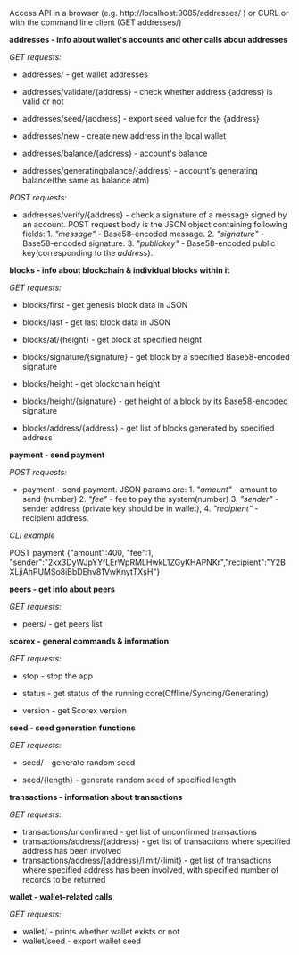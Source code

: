 Access API in a browser (e.g. http://localhost:9085/addresses/ ) or CURL 
or with the command line client (GET addresses/)

**addresses - info about wallet's accounts and other calls about addresses**

*GET requests:*

* addresses/ - get wallet addresses

* addresses/validate/{address} - check whether address {address} is valid or not

* addresses/seed/{address} - export seed value for the {address}

* addresses/new - create new address in the local wallet

* addresses/balance/{address} - account's balance

* addresses/generatingbalance/{address} - account's generating balance(the same as balance atm)

*POST requests:*

* addresses/verify/{address} - check a signature of a message signed by an account. POST request 
body is the JSON object containing following fields: 1. *"message"* - Base58-encoded message. 2. 
*"signature"* - Base58-encoded signature.  3. *"publickey"* - Base58-encoded public key(corresponding to the 
*address*).


**blocks - info about blockchain & individual blocks within it**

*GET requests:*

* blocks/first - get genesis block data in JSON

* blocks/last - get last block data in JSON
 
* blocks/at/{height} - get block at specified height

* blocks/signature/{signature} - get block by a specified Base58-encoded signature

* blocks/height - get blockchain height

* blocks/height/{signature} - get height of a block by its Base58-encoded signature

* blocks/address/{address} - get list of blocks generated by specified address
 
**payment - send payment**

*POST requests:*

* payment - send payment. JSON params are: 1. *"amount"* - amount to send (number) 2. *"fee"* - fee
  to pay the system(number) 3. *"sender"* - sender address (private key should be in wallet), 4. *"recipient"* - 
   recipient address. 

*CLI example*
 
POST payment {"amount":400, "fee":1, "sender":"2kx3DyWJpYYfLErWpRMLHwkL1ZGyKHAPNKr","recipient":"Y2BXLjiAhPUMSo8iBbDEhv81VwKnytTXsH"} 
 

 
**peers - get info about peers**

*GET requests:*

* peers/ - get peers list 

 
**scorex - general commands & information**

*GET requests:*

* stop - stop the app

* status - get status of the running core(Offline/Syncing/Generating) 

* version - get Scorex version
 
**seed - seed generation functions**

*GET requests:*

* seed/ - generate random seed

* seed/{length} - generate random seed of specified length
 
**transactions - information about transactions**

*GET requests:*

* transactions/unconfirmed - get list of unconfirmed transactions
* transactions/address/{address} - get list of transactions where specified address has been involved
* transactions/address/{address}/limit/{limit} - get list of transactions where specified address 
    has been involved, with specified number of records to be returned
 
**wallet - wallet-related calls**
 
*GET requests:* 

* wallet/ - prints whether wallet exists or not
* wallet/seed - export wallet seed

